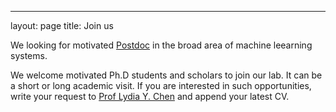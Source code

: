 ---
layout: page
title: Join us


We looking for motivated [Postdoc](../doc/Postdoc_TUDelft20.pdf) in the broad area of machine leearning systems.

We welcome motivated Ph.D students and scholars to join our lab. It can be a short or long academic visit. If you are interested in such opportunities, write your request to [Prof Lydia Y. Chen](mailto:lydiaychen@ieee.org) and append your latest CV.
